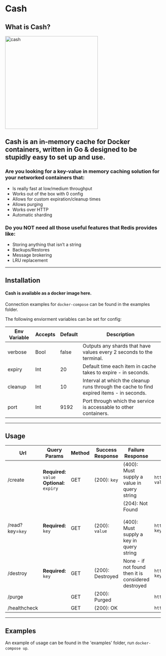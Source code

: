 # Cash

## What is Cash?
<img src="https://cdn.pixabay.com/photo/2013/07/13/13/59/savings-box-161876_1280.png" alt="cash" width="300px" height="300px">

## Cash is an in-memory cache for Docker containers, written in Go & designed to be stupidly easy to set up and use.

### Are you looking for a key-value in memory caching solution for your networked containers that:
- Is really fast at low/medium throughput
- Works out of the box with 0 config
- Allows for custom expiration/cleanup times
- Allows purging
- Works over HTTP
- Automatic sharding

### Do you NOT need all those useful features that Redis provides like:
- Storing anything that isn’t a string
- Backups/Restores
- Message brokering
- LRU replacement

---

## Installation

#### **Cash is available as a docker image here.**

Connection examples for `docker-compose` can be found in the examples folder.

The following enviorment variables can be set for config:

Env Variable | Accepts | Default | Description
--- | --- | --- | ---
verbose | Bool | false | Outputs any shards that have values every 2 seconds to the terminal.
expiry | Int | 20 | Default time each item in cache takes to expire - in seconds.
cleanup | Int | 10 | Interval at which the cleanup runs through the cache to find expired items - in seconds.
port | Int | 9192 | Port through which the service is accessable to other containers.

---------


## Usage

Url | Query Params | Method | Success Response | Failure Response | Sample Call
--- | --- | --- | --- | --- | ----
/create | **Required:** `value`<br /> **Optional:** `expiry` | GET | (200): `key` | (400): Must supply a value in query string | `http://cache:9192/create?value=CacheThisValue&expiry=600`
/read?key=`key` | **Required:** `key` | GET | (200): `value` | (204): Not Found <br /> <br />(400): Must supply a key in query string  | `http://cache:9192/read?key=e332a76c29654fcb7f6e6b31ced090c7`
/destroy | **Required:** `key` |  GET | (200): Destroyed | None - if not found then it is considered destroyed | `http://cache:9192/destroy?key=332a76c29654fcb7f6e6b31ced090c7`
/purge | | GET | (200): Purged | | `http://cache:9192/purge`
/healthcheck | | GET | (200): OK | | `http://cache:9192/healthcheck `


---

## Examples

An example of usage can be found in the 'examples' folder, run `docker-compose up`.
